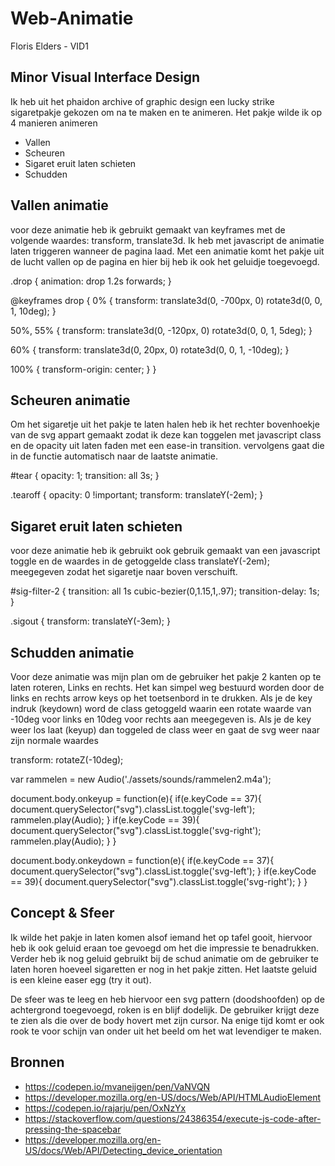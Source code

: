 # Web-Animatie
Floris Elders - VID1
## Minor Visual Interface Design

Ik heb uit het phaidon archive of graphic design een lucky strike sigaretpakje gekozen om na te maken en te animeren. 
Het pakje wilde ik op 4 manieren animeren

- Vallen
- Scheuren
- Sigaret eruit laten schieten
- Schudden

## Vallen animatie
voor deze animatie heb ik gebruikt gemaakt van keyframes met de volgende waardes: transform, translate3d. Ik heb met javascript de animatie laten triggeren wanneer de pagina laad. Met een animatie komt het pakje uit de lucht vallen op de pagina en hier bij heb ik ook het geluidje toegevoegd. 

.drop {
  animation: drop 1.2s forwards;
}

@keyframes drop {
  0% {
    transform:
      translate3d(0, -700px, 0) rotate3d(0, 0, 1, 10deg);
  }

  50%, 55% {
    transform:
      translate3d(0, -120px, 0) rotate3d(0, 0, 1, 5deg);
  }

  60% {
    transform:
      translate3d(0, 20px, 0) rotate3d(0, 0, 1, -10deg);
  }

  100% {
    transform-origin: center;
  }
}

## Scheuren animatie
Om het sigaretje uit het pakje te laten halen heb ik het rechter bovenhoekje van de svg appart gemaakt zodat ik deze kan toggelen met javascript class en de opacity uit laten faden met een ease-in transition. vervolgens gaat die in de functie automatisch naar de laatste animatie.

#tear {
  opacity: 1;
  transition: all 3s;
}

.tearoff {
  opacity: 0 !important;
  transform: translateY(-2em);
}

## Sigaret eruit laten schieten
voor deze animatie heb ik gebruikt ook gebruik gemaakt van een javascript toggle en de waardes in de getoggelde class translateY(-2em); meegegeven zodat het sigaretje naar boven verschuift. 

#sig-filter-2 {
  transition: all 1s cubic-bezier(0,1.15,1,.97);
  transition-delay: 1s;
}

.sigout {
  transform: translateY(-3em);
}

## Schudden animatie
Voor deze animatie was mijn plan om de gebruiker het pakje 2 kanten op te laten roteren, Links en rechts. Het kan simpel weg bestuurd worden door de links en rechts arrow keys op het toetsenbord in te drukken. Als je de key indruk (keydown) word de class getoggeld waarin een rotate waarde van -10deg voor links en 10deg voor rechts aan meegegeven is. Als je de key weer los laat (keyup) dan toggeled de class weer en gaat de svg weer naar zijn normale waardes

transform: rotateZ(-10deg);

var rammelen = new Audio('./assets/sounds/rammelen2.m4a');

document.body.onkeyup = function(e){
    if(e.keyCode == 37){
     document.querySelector("svg").classList.toggle('svg-left');
     rammelen.play(Audio);
    }
    if(e.keyCode == 39){
      document.querySelector("svg").classList.toggle('svg-right');
      rammelen.play(Audio);
     }
}

document.body.onkeydown = function(e){
    if(e.keyCode == 37){
     document.querySelector("svg").classList.toggle('svg-left');
    }
    if(e.keyCode == 39){
      document.querySelector("svg").classList.toggle('svg-right');
     }
}


## Concept & Sfeer
Ik wilde het pakje in laten komen alsof iemand het op tafel gooit, hiervoor heb ik ook geluid eraan toe gevoegd om het die impressie te benadrukken. Verder heb ik nog geluid gebruikt bij de schud animatie om de gebruiker te laten horen hoeveel sigaretten er nog in het pakje zitten. Het laatste geluid is een kleine easer egg (try it out). 

De sfeer was te leeg en heb hiervoor een svg pattern (doodshoofden) op de achtergrond toegevoegd, roken is en blijf dodelijk.
De gebruiker krijgt deze te zien als die over de body hovert met zijn cursor. Na enige tijd komt er ook rook te voor schijn van onder uit het beeld om het wat levendiger te maken. 


## Bronnen
- https://codepen.io/mvaneijgen/pen/VaNVQN
- https://developer.mozilla.org/en-US/docs/Web/API/HTMLAudioElement
- https://codepen.io/rajarju/pen/OxNzYx
- https://stackoverflow.com/questions/24386354/execute-js-code-after-pressing-the-spacebar
- https://developer.mozilla.org/en-US/docs/Web/API/Detecting_device_orientation
